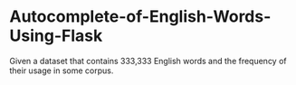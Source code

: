 # Autocomplete-of-English-Words-Using-Flask
Given a dataset that contains 333,333 English words and the frequency of their usage in some corpus.

